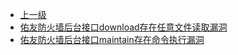 * [上一级](docs/wy876_poc/)
* [佑友防火墙后台接口download存在任意文件读取漏洞](docs/wy876_poc/%E4%BD%91%E5%8F%8B%E9%98%B2%E7%81%AB%E5%A2%99/%E4%BD%91%E5%8F%8B%E9%98%B2%E7%81%AB%E5%A2%99%E5%90%8E%E5%8F%B0%E6%8E%A5%E5%8F%A3download%E5%AD%98%E5%9C%A8%E4%BB%BB%E6%84%8F%E6%96%87%E4%BB%B6%E8%AF%BB%E5%8F%96%E6%BC%8F%E6%B4%9E.md)
* [佑友防火墙后台接口maintain存在命令执行漏洞](docs/wy876_poc/%E4%BD%91%E5%8F%8B%E9%98%B2%E7%81%AB%E5%A2%99/%E4%BD%91%E5%8F%8B%E9%98%B2%E7%81%AB%E5%A2%99%E5%90%8E%E5%8F%B0%E6%8E%A5%E5%8F%A3maintain%E5%AD%98%E5%9C%A8%E5%91%BD%E4%BB%A4%E6%89%A7%E8%A1%8C%E6%BC%8F%E6%B4%9E.md)
